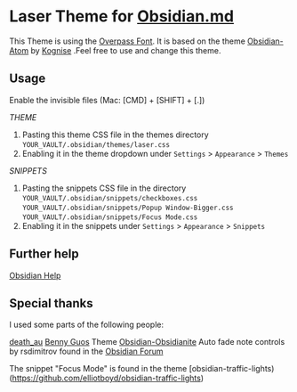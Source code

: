 # Laser Theme for [Obsidian.md](https://obsidian.md/)

This Theme is using the [Overpass Font](https://overpassfont.org/).
It is based on the theme [Obsidian-Atom](https://github.com/kognise/obsidian-atom) by [Kognise](https://github.com/kognise)
.Feel free to use and change this theme. 

## Usage

Enable the invisible files (Mac: [CMD] + [SHIFT] + [.])

*THEME*
1.  Pasting this theme CSS file in the themes directory `YOUR_VAULT/.obsidian/themes/laser.css`
2.  Enabling it in the theme dropdown under `Settings` > `Appearance` > `Themes`

*SNIPPETS*
1.  Pasting the snippets CSS file in the  directory `YOUR_VAULT/.obsidian/snippets/checkboxes.css`
	`YOUR_VAULT/.obsidian/snippets/Popup Window-Bigger.css`
	`YOUR_VAULT/.obsidian/snippets/Focus Mode.css`
1.  Enabling it in the snippets under `Settings` > `Appearance` > `Snippets`

## Further help
[Obsidian Help](https://help.obsidian.md/How+to/Add+custom+styles)

## Special thanks
I used some parts of the following people:

[death_au](https://github.com/deathau)
[Benny Guos](https://github.com/bennyxguo) Theme [Obsidian-Obsidianite](https://github.com/TriDiamond/Obsidian-Obsidianite)
Auto fade note controls by rsdimitrov found in the [Obsidian Forum](https://forum.obsidian.md/t/meta-post-common-css-hacks/1978/10)

The snippet "Focus Mode" is found in the theme [obsidian-traffic-lights)(https://github.com/elliotboyd/obsidian-traffic-lights)
